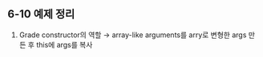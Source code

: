 ## 6-10 예제 정리

1. Grade constructor의 역할
      &rarr; array-like arguments를 arry로 변형한 args 만든 후 this에 args를 복사
